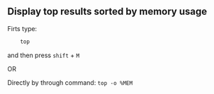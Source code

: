 ## Display top results sorted by memory usage

Firts type: 
```bash
    top
```
and then press ```shift``` + ```M```

OR 

Directly by through command: ```top -o %MEM```


